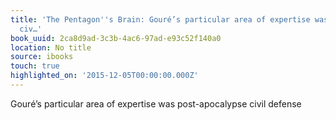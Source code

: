 ```yaml
---
title: 'The Pentagon''s Brain: Gouré’s particular area of expertise was post-apocalypse
  civ…'
book_uuid: 2ca8d9ad-3c3b-4ac6-97ad-e93c52f140a0
location: No title
source: ibooks
touch: true
highlighted_on: '2015-12-05T00:00:00.000Z'
---
```


Gouré’s particular area of expertise was post-apocalypse civil defense
